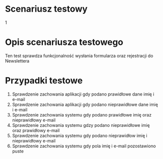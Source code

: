 # Scenariusz testowy		
1

# Opis scenariusza testowego
Ten test sprawdza funkcjonalność wysłania formularza oraz rejestracji do Newslettera

# Przypadki testowe
1. Sprawdzenie zachowania aplikacji gdy podano prawidłowe dane imię i e-mail
2. Sprawdzenie zachowania aplikacji gdy podano nieprawidłowe dane imię i e-mail
3. Sprawdzenie zachowania systemu gdy podano prawidłowe imię oraz nieprawidłowy e-mail
4. Sprawdzenie zachowania systemu gdzy podano nieprawidłowe imię oraz prawidłowy e-mail
5. Sprawdzenie zachowania systemu gdy podano nieprawidłow imię i nieprawidłowy e-mail
6. Sprawdzenie zachowania systemu gdy pola imię i e-mail pozostawiono puste



